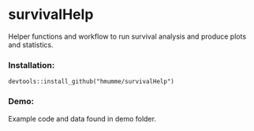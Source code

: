 # survivalHelp
Helper functions and workflow to run survival analysis and produce plots and statistics.
### Installation:
```
devtools::install_github("hmumme/survivalHelp")
```
### Demo:
Example code and data found in demo folder.
